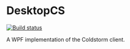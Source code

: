 DesktopCS
=================

[![Build status](https://ci.appveyor.com/api/projects/status?id=f52rvg0eufojkno3)](https://ci.appveyor.com/project/DesktopCS)

A WPF implementation of the Coldstorm client.

